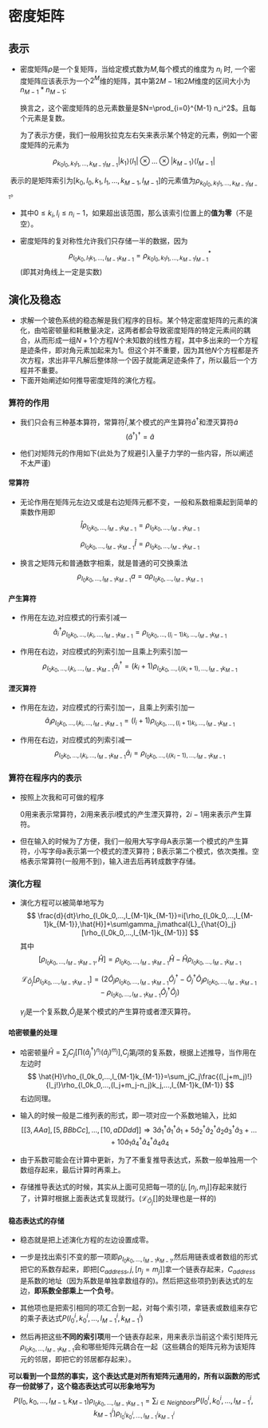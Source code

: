 # 密度矩阵

## 表示

* 密度矩阵$\rho$是一个复矩阵，当给定模式数为$M$,每个模式的维度为 $n_i$ 时, 一个密度矩阵应该表示为一个$2^M$维的矩阵，其中第$2M-1$和$2M$维度的区间大小为$n_{M-1}*n_{M-1}$;

  换言之，这个密度矩阵的总元素数量是$N=\prod_{i=0}^{M-1} n_i^2$。且每个元素是复数。

  为了表示方便，我们一般用狄拉克左右矢来表示某个特定的元素，例如一个密度矩阵的元素为

$$
\rho_{k_0l_0,k_1l_1,...,k_{M-1}l_{M-1}}|k_1\rangle\langle l_1|\otimes...\otimes|k_{M-1}\rangle\langle l_{M-1}|
$$

​		表示的是矩阵索引为[$k_0,l_0,k_1,l_1,...,k_{M-1},l_{M-1}$]的元素值为$\rho_{k_0l_0,k_1l_1,...,k_{M-1}l_{M-1}}$。

* 其中$0\leq k_i,l_i\leq n_i-1$，如果超出该范围，那么该索引位置上的**值为零**（不是空）。

* 密度矩阵的复对称性允许我们只存储一半的数据，因为
  $$
  \rho_{l_0k_0,l_1k_1,...,l_{M-1}k_{M-1}}=\rho_{k_0l_0,k_1l_1,...,k_{M-1}l_{M-1}}^*
  $$
  (即其对角线上一定是实数)

## 演化及稳态

* 求解一个玻色系统的稳态解是我们程序的目标。某个特定密度矩阵的元素的演化，由哈密顿量和耗散量决定，这两者都会导致密度矩阵的特定元素间的耦合，从而形成一组$N+1$个方程$N$个未知数的线性方程，其中多出来的一个方程是迹条件，即对角元素加起来为1。但这个并不重要，因为其他$N$个方程都是齐次方程，求出非平凡解后整体除一个因子就能满足迹条件了，所以最后一个方程并不重要。
* 下面开始阐述如何推导密度矩阵的演化方程。

### 算符的作用

* 我们只会有三种基本算符，常算符$\hat{I}$,某个模式的产生算符$\hat{a}^\dagger$和湮灭算符$\hat{a}$
  $$
  (\hat{a}^\dagger)^\dagger=\hat{a}
  $$
  
* 他们对矩阵元的作用如下(此处为了规避引入量子力学的一些内容，所以阐述不太严谨)

#### 常算符

* 无论作用在矩阵元左边又或是右边矩阵元都不变，一般和系数相乘起到简单的乘数作用即
  $$
  \hat{I}\rho_{l_0k_0,...,l_{M-1}k_{M-1}}=\rho_{l_0k_0,...,l_{M-1}k_{M-1}}
  $$

  $$
  \rho_{l_0k_0,...,l_{M-1}k_{M-1}}\hat{I}=\rho_{l_0k_0,...,l_{M-1}k_{M-1}}
  $$

  

* 换言之矩阵元和普通数字相乘，就是普通的可交换乘法
  $$
  \rho_{l_0k_0,...,l_{M-1}k_{M-1}}a=a\rho_{l_0k_0,...,l_{M-1}k_{M-1}}
  $$

#### 产生算符

* 作用在左边,对应模式的行索引减一
  $$
\hat{a}^\dagger_i\rho_{l_0k_0,...,l_ik_i,...,l_{M-1}k_{M-1}}=\rho_{l_0k_0,...,(l_i-1)k_i,...,l_{M-1}k_{M-1}}
  $$

* 作用在右边，对应模式的列索引加一且乘上列索引加一
  $$
  \rho_{l_0k_0,...,l_ik_i,...,l_{M-1}k_{M-1}}\hat{a}^\dagger_i=(k_i+1)\rho_{l_0k_0,...,l_i(k_i+1),...,l_{M-1}k_{M-1}}
  $$

#### 湮灭算符

* 作用在左边，对应模式的行索引加一，且乘上列索引加一
  $$
  \hat{a}_i\rho_{l_0k_0,...,l_ik_i,...,l_{M-1}k_{M-1}}=(l_i+1)\rho_{l_0k_0,...,(l_i+1)k_i,...,l_{M-1}k_{M-1}}
  $$

* 作用在右边，对应模式的列索引减一
  $$
  \rho_{l_0k_0,...,l_ik_i,...,l_{M-1}k_{M-1}}\hat{a}_i=\rho_{l_0k_0,...,l_i(k_i-1),...,l_{M-1}k_{M-1}}
  $$

### 算符在程序内的表示

* 按照上次我和可可做的程序

  $0$用来表示常算符，$2i$用来表示$i$模式的产生湮灭算符，$2i-1$用来表示产生算符。

* 但在输入的时候为了方便，我们一般用大写字母A表示第一个模式的产生算符，小写字母a表示第一个模式的湮灭算符；B表示第二个模式，依次类推。空格表示常算符(一般用不到)，输入进去后再转成数字存储。

### 演化方程

* 演化方程可以被简单地写为
  $$
  \frac{d}{dt}\rho_{l_0k_0,...,l_{M-1}k_{M-1}}=i[\rho_{l_0k_0,...,l_{M-1}k_{M-1}},\hat{H}]+\sum\gamma_j\mathcal{L}_{\hat{O}_j}[\rho_{l_0k_0,...,l_{M-1}k_{M-1}}]
  $$
  其中
  $$
  [\rho_{l_0k_0,...,l_{M-1}k_{M-1}},\hat{H}]=\rho_{l_0k_0,...,l_{M-1}k_{M-1}}\hat{H}-\hat{H}\rho_{l_0k_0,...,l_{M-1}k_{M-1}}
  $$

  $$
  \mathcal{L}_{\hat{O}_j}[\rho_{l_0k_0,...,l_{M-1}k_{M-1}}]=(2\hat{O}_j\rho_{l_0k_0,...,l_{M-1}k_{M-1}}\hat{O}_j^\dagger-\hat{O}_j^\dagger\hat{O}_j\rho_{l_0k_0,...,l_{M-1}k_{M-1}}-\rho_{l_0k_0,...,l_{M-1}k_{M-1}}\hat{O}_j^\dagger\hat{O}_j)
  $$

  $\gamma_j$是一个复系数,$\hat{O}_j$是某个模式的产生算符或者湮灭算符。

#### 哈密顿量的处理

* 哈密顿量$\hat{H}=\sum_j C_j [\prod(\hat{a}^\dagger_j)^{n_j}(\hat{a}_j)^{m_j}]$,$C_j$第$j$项的复系数，根据上述推导，当作用在左边时
  $$
  \hat{H}\rho_{l_0k_0,...,l_{M-1}k_{M-1}}=\sum_jC_j\frac{(l_j+m_j)!}{l_j!}\rho_{l_0k_0,...,(l_j+m_j-n_j)k_j,...,l_{M-1}k_{M-1}}
  $$
  右边同理。

* 输入的时候一般是二维列表的形式，即一项对应一个系数地输入，比如
  $$
  [[3,AAa],[5,BBbCc],...,[10,aDDdd]]\Rightarrow3\hat{a}_1^\dagger \hat{a}_1^\dagger \hat{a}_1+5\hat{a}_2^\dagger\hat{a}_2^\dagger\hat{a}_2\hat{a}_3^\dagger\hat{a}_3+...+10\hat{a}_1\hat{a}_4^\dagger\hat{a}_4^\dagger\hat{a}_4\hat{a}_4
  $$

* 由于系数可能会在计算中更新，为了不重复推导表达式，系数一般单独用一个数组存起来，最后计算时再乘上。
* 存储推导表达式的时候，其实从上面可见把每一项的$[j,[n_j,m_j]]$存起来就行了，计算时根据上面表达式复现就行。($\mathcal{L}_{\hat{O}_j}[]$的处理也是一样的)

#### 稳态表达式的存储

* 稳态就是把上述演化方程的左边设置成零。
* 一步是找出索引不变的那一项即$\rho_{l_0k_0,...,l_{M-1}k_{M-1}}$,然后用链表或者数组的形式把它的系数存起来，即把$[C_{address},j,[n_j=m_j]]$拿一个链表存起来，$C_{address}$是系数的地址（因为系数是单独拿数组存的)。然后把这些项扔到表达式的左边，**即系数全部乘上一个负号**。
* 其他项也是把索引相同的项汇合到一起，对每个索引项，拿链表或数组来存它的乘子表达式$P(l_0^i,k_0^i,...,l^i_{M-1},k^i_{M-1})$

* 然后再把这些**不同的索引项**用一个链表存起来，用来表示当前这个索引矩阵元$\rho_{l_0k_0,...,l_{M-1}k_{M-1}}$会和哪些矩阵元耦合在一起（这些耦合的矩阵元称为该矩阵元的邻居，即把它的邻居都存起来）。

**可以看到一个显然的事实，这个表达式是对所有矩阵元通用的，所有以函数的形式存一份就够了，这个稳态表达式可以形象地写为**
$$
P(l_0,k_0,...,l_{M-1},k_{M-1})\rho_{l_0k_0,...,l_{M-1}k_{M-1}}=\sum_{i\in Neighbors}P(l_0^i,k_0^i,...,l^i_{M-1},k^i_{M-1})\rho_{l_0^ik_0^i,...,l_{M-1}^ik_{M-1}^i}
$$
